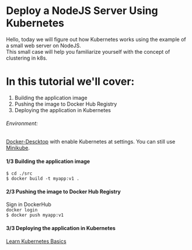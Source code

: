 
# Deploy a NodeJS Server Using Kubernetes
Hello, today we will figure out how Kubernetes works using the example of a small web server on NodeJS. \
This small case will help you familiarize yourself with the concept of clustering in k8s.


# In this tutorial we'll cover:
1. Building the application image
2. Pushing the image to Docker Hub Registry
3. Deploying the application in Kubernetes

###### Environment:
[Docker-Descktop](https://www.docker.com/products/docker-desktop) with enable Kubernetes at settings. You can still use [Minikube](https://kubernetes.io/ru/docs/tasks/tools/install-minikube/).

#### 1/3 Building the application image

`$ cd ./src` \
`$ docker build -t myapp:v1 .`


#### 2/3 Pushing the image to Docker Hub Registry
Sign in DockerHub \
`docker login` \
`$ docker push myapp:v1`


#### 3/3 Deploying the application in Kubernetes








[Learn Kubernetes Basics](https://kubernetes.io/docs/tutorials/kubernetes-basics/)
